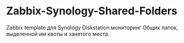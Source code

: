 # Zabbix-Synology-Shared-Folders
Zabbix template для Synology Diskstation мониторинг Общих папок, выделенной им квоты и занятого места.
